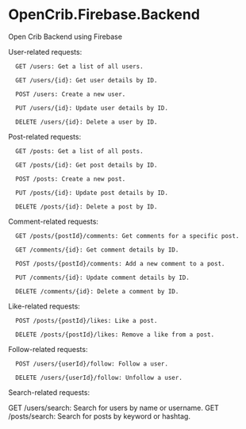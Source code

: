# OpenCrib.Firebase.Backend
Open Crib Backend using Firebase

User-related requests:

      GET /users: Get a list of all users.

      GET /users/{id}: Get user details by ID.

      POST /users: Create a new user.

      PUT /users/{id}: Update user details by ID.

      DELETE /users/{id}: Delete a user by ID.


Post-related requests:

      GET /posts: Get a list of all posts.

      GET /posts/{id}: Get post details by ID.

      POST /posts: Create a new post.

      PUT /posts/{id}: Update post details by ID.

      DELETE /posts/{id}: Delete a post by ID.


Comment-related requests:

      GET /posts/{postId}/comments: Get comments for a specific post.

      GET /comments/{id}: Get comment details by ID.

      POST /posts/{postId}/comments: Add a new comment to a post.

      PUT /comments/{id}: Update comment details by ID.

      DELETE /comments/{id}: Delete a comment by ID.


Like-related requests:

      POST /posts/{postId}/likes: Like a post.

      DELETE /posts/{postId}/likes: Remove a like from a post.


Follow-related requests:

      POST /users/{userId}/follow: Follow a user.

      DELETE /users/{userId}/follow: Unfollow a user.

Search-related requests:

  GET /users/search: Search for users by name or username.
  GET /posts/search: Search for posts by keyword or hashtag.
